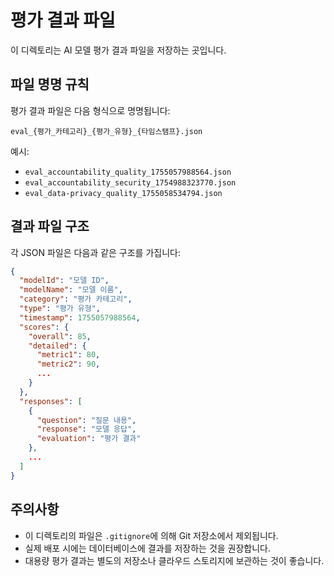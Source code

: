 # 평가 결과 파일

이 디렉토리는 AI 모델 평가 결과 파일을 저장하는 곳입니다.

## 파일 명명 규칙

평가 결과 파일은 다음 형식으로 명명됩니다:
```
eval_{평가_카테고리}_{평가_유형}_{타임스탬프}.json
```

예시:
- `eval_accountability_quality_1755057988564.json`
- `eval_accountability_security_1754988323770.json`
- `eval_data-privacy_quality_1755058534794.json`

## 결과 파일 구조

각 JSON 파일은 다음과 같은 구조를 가집니다:

```json
{
  "modelId": "모델 ID",
  "modelName": "모델 이름",
  "category": "평가 카테고리",
  "type": "평가 유형",
  "timestamp": 1755057988564,
  "scores": {
    "overall": 85,
    "detailed": {
      "metric1": 80,
      "metric2": 90,
      ...
    }
  },
  "responses": [
    {
      "question": "질문 내용",
      "response": "모델 응답",
      "evaluation": "평가 결과"
    },
    ...
  ]
}
```

## 주의사항

- 이 디렉토리의 파일은 `.gitignore`에 의해 Git 저장소에서 제외됩니다.
- 실제 배포 시에는 데이터베이스에 결과를 저장하는 것을 권장합니다.
- 대용량 평가 결과는 별도의 저장소나 클라우드 스토리지에 보관하는 것이 좋습니다.
